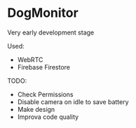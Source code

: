 # DogMonitor
Very early development stage

Used:
- WebRTC
- Firebase Firestore

TODO:
- Check Permissions
- Disable camera on idle to save battery
- Make design
- Improva code quality
